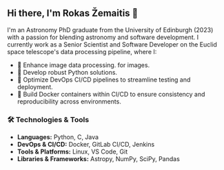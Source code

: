 ## Hi there, I'm Rokas Žemaitis 👋

I'm an Astronomy PhD graduate from the University of Edinburgh (2023) with a passion for blending astronomy and software development. I currently work as a Senior Scientist and Software Developer on the Euclid space telescope's data processing pipeline, where I:

- 🔭 Enhance image data processing. for images.
- 🐍 Develop robust Python solutions.
- 🚀 Optimize DevOps CI/CD pipelines to streamline testing and deployment.
- 🐳 Build Docker containers within CI/CD to ensure consistency and reproducibility across environments.


### 🛠️ Technologies & Tools

- **Languages:** Python, C, Java
- **DevOps & CI/CD:** Docker, GitLab CI/CD, Jenkins
- **Tools & Platforms:** Linux, VS Code, Git 
- **Libraries & Frameworks:** Astropy, NumPy, SciPy, Pandas

<!--
**rzemaitis/rzemaitis** is a ✨ _special_ ✨ repository because its `README.md` (this file) appears on your GitHub profile.

Here are some ideas to get you started:

- 🔭 I’m currently working on ...
- 🌱 I’m currently learning ...
- 👯 I’m looking to collaborate on ...
- 🤔 I’m looking for help with ...
- 💬 Ask me about ...
- 📫 How to reach me: ...
- 😄 Pronouns: ...
- ⚡ Fun fact: ...
-->
